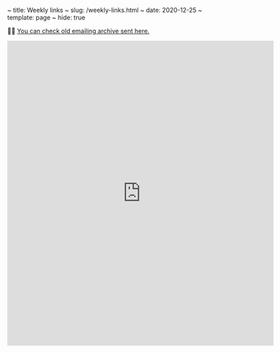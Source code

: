 ~ title: Weekly links
~ slug: /weekly-links.html
~ date: 2020-12-25
~ template: page
~ hide: true

🕵🏼 [You can check old emailing archive sent here.](/weekly-links-archive/)

<iframe src="https://cdn.forms-content.sg-form.com/b9a1dea3-465a-11eb-af61-0e1900a266f8" width="610px" height="700" frameborder="0" scrolling="no"></iframe>
